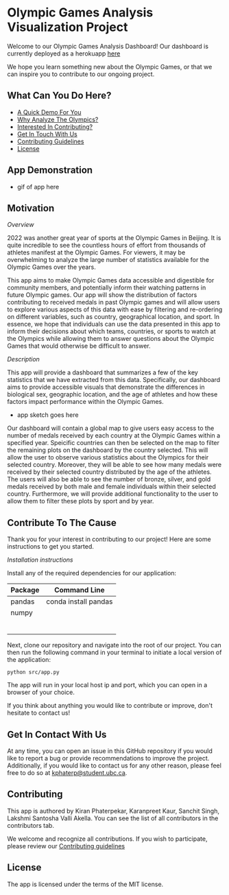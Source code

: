 
# Olympic Games Analysis Visualization Project

Welcome to our Olympic Games Analysis Dashboard! Our dashboard is currently deployed as a herokuapp [here](linkherokuapphere)

We hope you learn something new about the Olympic Games, or that we can inspire you to contribute to our ongoing project.

## What Can You Do Here?

* [A Quick Demo For You](#app-demonstration)
* [Why Analyze The Olympics?](#motivation)
* [Interested In Contributing?](#contribute-to-the-cause)
* [Get In Touch With Us](#get-in-contact-with-us)
* [Contributing Guidelines](#contributing)
* [License](#license)

## App Demonstration

- gif of app here

## Motivation

*Overview*

2022 was another great year of sports at the Olympic Games in Beijing. It is quite incredible to see the countless hours of effort from thousands of athletes manifest at the Olympic Games. For viewers, it may be overwhelming to analyze the large number of statistics available for the Olympic Games over the years. 

This app aims to make Olympic Games data accessible and digestible for community members, and potentially inform their watching patterns in future Olympic games. Our app will show the distribution of factors contributing to received medals in past Olympic games and will allow users to explore various aspects of this data with ease by filtering and re-ordering on different variables, such as country, geographical location, and sport. In essence, we hope that individuals can use the data presented in this app to inform their decisions about which teams, countries, or sports to watch at the Olympics while allowing them to answer questions about the Olympic Games that would otherwise be difficult to answer.

*Description*

This app will provide a dashboard that summarizes a few of the key statistics that we have extracted from this data. Specifically, our dashboard aims to provide accessible visuals that demonstrate the differences in biological sex, geographic location, and the age of athletes and how these factors impact performance within the Olympic Games.

- app sketch goes here


Our dashboard will contain a global map to give users easy access to the number of medals received by each country at the Olympic Games within a specified year. Speicific countries can then be selected on the map to filter the remaining plots on the dashboard by the country selected. This will allow the user to observe various statistics about the Olympics for their selected country. Moreover, they will be able to see how many medals were received by their selected country distributed by the age of the athletes. The users will also be able to see the number of bronze, silver, and gold medals received by both male and female individuals within their selected country. Furthermore, we will provide additional functionality to the user to allow them to filter these plots by sport and by year.


## Contribute To The Cause

Thank you for your interest in contributing to our project! Here are some instructions to get you started.

*Installation instructions*

Install any of the required dependencies for our application:


| Package                     | Command Line                |
|-----------------------------|---------------------------------------|
|         pandas              |         conda install pandas          |
|        numpy            |                   |
|                      |      |
|                 |             |
| |  |
|              |    |
|                      |                    |
|                         |                       |


Next, clone our repository and navigate into the root of our project. You can then run the following command in your terminal to initiate a local version of the application:

`python src/app.py` 

The app will run in your local host ip and port, which you can open in a browser of your choice.

If you think about anything you would like to contribute or improve, don't hesitate to contact us!

## Get In Contact With Us

At any time, you can open an issue in this GitHub repository if you would like to report a bug or provide recommendations to improve the project. Additionally, if you would like to contact us for any other reason, please feel free to do so at kphaterp@student.ubc.ca.

## Contributing

This app is authored by Kiran Phaterpekar, Karanpreet Kaur, Sanchit Singh, Lakshmi Santosha Valli Akella. You can see the list of all contributors in the contributors tab.

We welcome and recognize all contributions. If you wish to participate, please review our [Contributing guidelines](CONTRIBUTING.md)

## License

The app is licensed under the terms of the MIT license.
